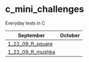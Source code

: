 # c_mini_challenges
Everyday tests in C

September| October |
-------------|-------------|
[1_22_09_ft_square](https://github.com/Ysoroko/c_mini_challenges/blob/main/1_22_09_ft_square.MD) |  |
[1_22_09_ft_mushka](https://github.com/Ysoroko/c_mini_challenges/blob/main/1_22_09_ft_mushka.MD) |  |
